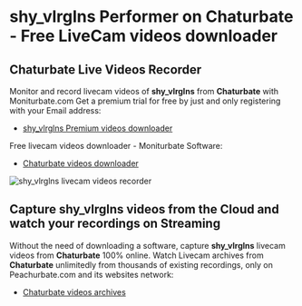 # shy_vlrglns Performer on Chaturbate - Free LiveCam videos downloader

## Chaturbate Live Videos Recorder

Monitor and record livecam videos of **shy_vlrglns** from **Chaturbate** with Moniturbate.com
Get a premium trial for free by just and only registering with your Email address:
* [shy_vlrglns Premium videos downloader](https://moniturbate.com/request-demo-licence-key.html)

Free livecam videos downloader - Moniturbate Software:
* [Chaturbate videos downloader](https://moniturbate.com/moniturbate-download-software.html)

![shy_vlrglns livecam videos recorder](https://peachurnet.com/templates/moniturbate-software.png)


## Capture shy_vlrglns videos from the Cloud and watch your recordings on Streaming

Without the need of downloading a software, capture **shy_vlrglns** livecam videos from **Chaturbate** 100% online.
Watch Livecam archives from **Chaturbate** unlimitedly from thousands of existing recordings, only on Peachurbate.com and its websites network:
* [Chaturbate videos archives](https://peachurnet.com/)
